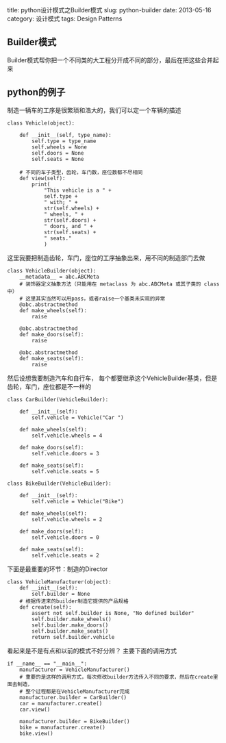 title: python设计模式之Builder模式
slug: python-builder
date: 2013-05-16
category: 设计模式 
tags: Design Patterns

Builder模式
-------

Builder模式帮你把一个不同类的大工程分开成不同的部分，最后在把这些合并起来

python的例子
---

制造一辆车的工序是很繁琐和浩大的，我们可以定一个车辆的描述

    class Vehicle(object):

        def __init__(self, type_name):
            self.type = type_name
            self.wheels = None
            self.doors = None
            self.seats = None

        # 不同的车子类型，齿轮，车门数，座位数都不尽相同
        def view(self):
            print(
                "This vehicle is a " +
                self.type +
                " with; " +
                str(self.wheels) +
                " wheels, " +
                str(self.doors) +
                " doors, and " +
                str(self.seats) +
                " seats."
                )

这里我要把制造齿轮，车门，座位的工序抽象出来，用不同的制造部门去做

    class VehicleBuilder(object):
        __metadata__ = abc.ABCMeta
        # 装饰器定义抽象方法（只能用在 metaclass 为 abc.ABCMeta 或其子类的 class 中）
        # 这里其实当然可以用pass，或者raise一个基类未实现的异常
        @abc.abstractmethod
        def make_wheels(self):
            raise

        @abc.abstractmethod
        def make_doors(self):
            raise

        @abc.abstractmethod
        def make_seats(self):
            raise

然后设想我要制造汽车和自行车， 每个都要继承这个VehicleBuilder基类，但是齿轮，车门，座位都是不一样的


    class CarBuilder(VehicleBuilder):

        def __init__(self):
            self.vehicle = Vehicle("Car ")

        def make_wheels(self):
            self.vehicle.wheels = 4

        def make_doors(self):
            self.vehicle.doors = 3

        def make_seats(self):
            self.vehicle.seats = 5

    class BikeBuilder(VehicleBuilder):

        def __init__(self):
            self.vehicle = Vehicle("Bike")

        def make_wheels(self):
            self.vehicle.wheels = 2

        def make_doors(self):
            self.vehicle.doors = 0

        def make_seats(self):
            self.vehicle.seats = 2

下面是最重要的环节：制造的Director

    class VehicleManufacturer(object):
        def __init__(self):
            self.builder = None
        # 根据传进来的builder制造它提供的产品规格
        def create(self):
            assert not self.builder is None, "No defined builder"
            self.builder.make_wheels()
            self.builder.make_doors()
            self.builder.make_seats()
            return self.builder.vehicle

看起来是不是有点和以前的模式不好分辨？ 主要下面的调用方式

    if __name__ == "__main__":
        manufacturer = VehicleManufacturer()
        # 重要的是这样的调用方式，每次修改builder方法传入不同的要求，然后在create里面去制造，
        # 整个过程都是在VehicleManufacturer完成
        manufacturer.builder = CarBuilder()
        car = manufacturer.create()
        car.view()

        manufacturer.builder = BikeBuilder()
        bike = manufacturer.create()
        bike.view()



